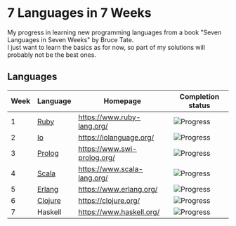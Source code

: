 # 7 Languages in 7 Weeks
My progress in learning new programming languages from a book "Seven Languages in Seven Weeks" by Bruce Tate.\
I just want to learn the basics as for now, so part of my solutions will probably not be the best ones.

## Languages
| Week | Language                 | Homepage                    | Completion status                         |
|------|--------------------------|-----------------------------|-------------------------------------------|
| 1    | [Ruby](./ruby/src)       | https://www.ruby-lang.org/  | ![Progress](https://progress-bar.dev/100) |
| 2    | [Io](./io/src)           | https://iolanguage.org/     | ![Progress](https://progress-bar.dev/100) |
| 3    | [Prolog](./prolog/src)   | https://www.swi-prolog.org/ | ![Progress](https://progress-bar.dev/100) |
| 4    | [Scala](./scala/src)     | https://www.scala-lang.org/ | ![Progress](https://progress-bar.dev/100) |
| 5    | [Erlang](./erlang/src)   | https://www.erlang.org/     | ![Progress](https://progress-bar.dev/100) |
| 6    | [Clojure](./clojure/src) | https://clojure.org/        | ![Progress](https://progress-bar.dev/33)  |
| 7    | Haskell                  | https://www.haskell.org/    | ![Progress](https://progress-bar.dev/0/)  |
